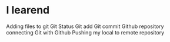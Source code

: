 # I learend
Adding files to git
Git Status 
Git add
Git commit
Github repository
connecting Git with Github
Pushing my local to remote repository
